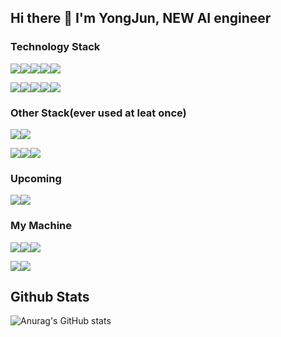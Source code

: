 ## Hi there 👋 I'm YongJun, NEW AI engineer

<!--
**YongJun-Lee-98/YongJun-Lee-98** is a ✨ _special_ ✨ repository because its `README.md` (this file) appears on your GitHub profile.

Here are some ideas to get you started:

- 🔭 I’m currently working on ...
- 🌱 I’m currently learning ...
- 👯 I’m looking to collaborate on ...
- 🤔 I’m looking for help with ...
- 💬 Ask me about ...
- 📫 How to reach me: ...
- 😄 Pronouns: ...
- ⚡ Fun fact: ...
-->
### Technology Stack
<img src="https://img.shields.io/badge/Python-3776AB?style=flat-square&logo=Python&logoColor=yellow"/><img src="https://img.shields.io/badge/pandas-150458?style=flat-square&logo=pandas&logoColor=white"/><img src="https://img.shields.io/badge/Numpy-013243?style=flat-square&logo=NumPy&logoColor=white"/><img src="https://img.shields.io/badge/SciPy-8CAAE6?style=flat-square&logo=NumPy&logoColor=white"/><img src="https://img.shields.io/badge/Flask-000000?style=flat-square&logo=Flask&logoColor=#000000"/>

<img src="https://img.shields.io/badge/Mysql-FFFFFF?style=flat-square&logo=Mysql&logoColor=#4479A1"/><img src="https://img.shields.io/badge/FastAPI-FFFFFF?style=flat-square&logo=FastAPI&logoColor=#009688"/><img src="https://img.shields.io/badge/scikitlearn-FFFFFF?style=flat-square&logo=scikit-learn&logoColor=#F7931E"/><img src="https://img.shields.io/badge/TensorFlow-FFFFFF?style=flat-square&logo=TensorFlow&logoColor=#F7931E"/><img src="https://img.shields.io/badge/PyTorch-FFFFFF?style=flat-square&logo=PyTorch&logoColor=#F7931E"/>


### Other Stack(ever used at leat once)
<img src="https://img.shields.io/badge/Amazon AWS-232F3E?style=flat-square&logo=Amazon AWS&logoColor=#232F3E"/><img src="https://img.shields.io/badge/R-276DC3?style=flat-square&logo=R&logoColor=#2496ED"/>

<img src="https://img.shields.io/badge/Docker-FFFFFF?style=flat-square&logo=Docker&logoColor=#2496ED"/><img src="https://img.shields.io/badge/Kotilin-FFFFFF?style=flat-square&logo=Kotlin&logoColor=#7F52FF"/><img src="https://img.shields.io/badge/MongoDB-FFFFFF?style=flat-square&logo=MongoDB&logoColor=#FFFFFF"/>

### Upcoming
<img src="https://img.shields.io/badge/Amazon EC2-FFFFFF?style=flat-square&logo=Amazon EC2&logoColor=#FF9900"/><img src="https://img.shields.io/badge/Apache Hadoop-FFFFFF?style=flat-square&logo=apachehadoop&logoColor=#66CCFF"/>

### My Machine
<img src="https://img.shields.io/badge/macOS-000000?style=flat-square&logo=Apple&logoColor=#FFFFFF"/><img src="https://img.shields.io/badge/iOS-000000?style=flat-square&logo=Apple&logoColor=#FFFFFF"/><img src="https://img.shields.io/badge/iPadOS-000000?style=flat-square&logo=Apple&logoColor=#FFFFFF"/>

<img src="https://img.shields.io/badge/Android-FFFFFF?style=flat-square&logo=Android&logoColor=#F3DDC84"/><img src="https://img.shields.io/badge/Windows-0078D4?style=flat-square&logo=Windows&logoColor=FFFFFF"/>

## Github Stats
![Anurag's GitHub stats](https://github-readme-stats.vercel.app/api?username=YongJun-Lee-98&show_icons=true&theme=dark)
